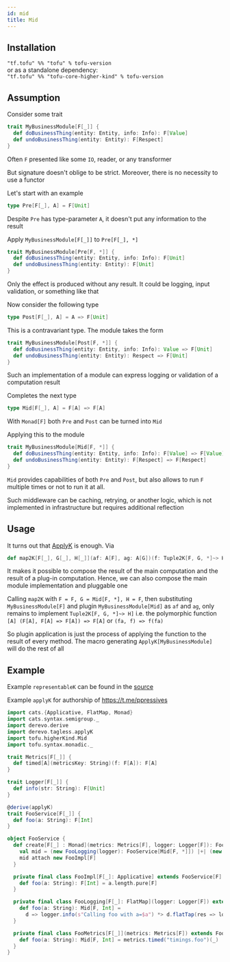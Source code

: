 ```yaml
---
id: mid
title: Mid
---
```


## Installation
`"tf.tofu" %% "tofu" % tofu-version`  
or as a standalone dependency:   
`"tf.tofu" %% "tofu-core-higher-kind" % tofu-version` 

## Assumption

Consider some trait
```scala
trait MyBusinessModule[F[_]] {
  def doBusinessThing(entity: Entity, info: Info): F[Value]
  def undoBusinessThing(entity: Entity): F[Respect]
}
```
Often `F` presented like some `IO`, reader, or any transformer

But signature doesn't oblige to be strict. Moreover, there is no necessity to use a functor

Let's start with an example
```scala
type Pre[F[_], A] = F[Unit]
``` 
Despite `Pre` has type-parameter `A`, it doesn't put any information to the result

Apply `MyBusinessModule[F[_]]` to `Pre[F[_], *]`
```scala
trait MyBusinessModule[Pre[F, *]] {
  def doBusinessThing(entity: Entity, info: Info): F[Unit]
  def undoBusinessThing(entity: Entity): F[Unit]
}
```
Only the effect is produced without any result. It could be logging, input validation, or something like that

Now consider the following type
```scala
type Post[F[_], A] = A => F[Unit]
```
This is a contravariant type. The module takes the form
```scala
trait MyBusinessModule[Post[F, *]] {
  def doBusinessThing(entity: Entity, info: Info): Value => F[Unit]
  def undoBusinessThing(entity: Entity): Respect => F[Unit]
}
```
Such an implementation of a module can express logging or validation of a computation result

Completes the next type
```scala
type Mid[F[_], A] = F[A] => F[A]
``` 
With `Monad[F]` both `Pre` and `Post` can be turned into `Mid`

Applying this to the module
```scala
trait MyBusinessModule[Mid[F, *]] {
  def doBusinessThing(entity: Entity, info: Info): F[Value] => F[Value]
  def undoBusinessThing(entity: Entity): F[Respect] => F[Respect]
}
```
`Mid` provides capabilities of both `Pre` and `Post`, but also allows to run `F` multiple times or not to run it at all.

Such middleware can be caching, retrying, or another logic, which is not implemented in infrastructure but requires additional reflection

## Usage

It turns out that [ApplyK](https://typelevel.org/cats-tagless/api/cats/tagless/ApplyK.html) is enough. Via
```scala
def map2K[F[_], G[_], H[_]](af: A[F], ag: A[G])(f: Tuple2K[F, G, *]~> H]): A[H]
```
It makes it possible to compose the result of the main computation and the result of a plug-in computation. Hence, we can also compose the main module implementation and pluggable one

Calling `map2K` with `F = F, G = Mid[F, *], H = F`, then substituting `MyBusinessModule[F]` and plugin `MyBusinessModule[Mid]` 
as `af` and `ag`, only remains to implement `Tuple2K[F, G, *]~> H]` i.e. the polymorphic function `[A] (F[A], F[A] => F[A]) => F[A]` or `(fa, f) => f(fa)`

So plugin application is just the process of applying the function to the result of every method. The macro generating `ApplyK[MyBusinessModule]` will do the rest of all

## Example

Example `representableK` can be found in the [source](https://github.com/TinkoffCreditSystems/tofu/blob/master/doobie/src/test/scala/tofu/doobie/example/TofuDoobieExample.scala)

Example `applyK` for authorship of https://t.me/ppressives

```scala
import cats.{Applicative, FlatMap, Monad}
import cats.syntax.semigroup._
import derevo.derive
import derevo.tagless.applyK
import tofu.higherKind.Mid
import tofu.syntax.monadic._

trait Metrics[F[_]] {
  def timed[A](metricsKey: String)(f: F[A]): F[A]
}

trait Logger[F[_]] {
  def info(str: String): F[Unit]
}

@derive(applyK)
trait FooService[F[_]] {
  def foo(a: String): F[Int]
}

object FooService {
  def create[F[_] : Monad](metrics: Metrics[F], logger: Logger[F]): FooService[F] = {
    val mid = (new FooLogging(logger): FooService[Mid[F, *]]) |+| (new FooMetrics(metrics): FooService[Mid[F, *]])
    mid attach new FooImpl[F]
  }

  private final class FooImpl[F[_]: Applicative] extends FooService[F] {
    def foo(a: String): F[Int] = a.length.pure[F]
  }

  private final class FooLogging[F[_]: FlatMap](logger: Logger[F]) extends FooService[Mid[F, *]] {
    def foo(a: String): Mid[F, Int] =
      d => logger.info(s"Calling foo with a=$a") *> d.flatTap(res => logger.info(s"foo returned $res"))
  }

  private final class FooMetrics[F[_]](metrics: Metrics[F]) extends FooService[Mid[F, *]] {
    def foo(a: String): Mid[F, Int] = metrics.timed("timings.foo")(_)
  }
}
```
